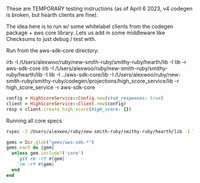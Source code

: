 These are TEMPORARY testing instructions (as of April 6 2023, v4 codegen is broken, but hearth clients are fine).

The idea here is to run w/ some whitelabel clients from the codegen package + aws core library.
Lets us add in some middleware like Checksums to just debug / test with.

Run from the aws-sdk-core directory:

irb -I /Users/alexwoo/ruby/new-smith-ruby/smithy-ruby/hearth/lib -I lib -r aws-sdk-core
irb -I /Users/alexwoo/ruby/new-smith-ruby/smithy-ruby/hearth/lib -I lib -I ../aws-sdk-core/lib -I /Users/alexwoo/ruby/new-smith-ruby/smithy-ruby/codegen/projections/high_score_service/lib -r high_score_service -r aws-sdk-core

```ruby
config = HighScoreService::Config.new(stub_responses: true)
client = HighScoreService::Client.new(config)
resp = client.create_high_score(high_score: {})
```


Running all core specs
```bash
rspec -I /Users/alexwoo/ruby/new-smith-ruby/smithy-ruby/hearth/lib -I lib
```

```ruby
gems = Dir.glob("gems/aws-sdk-*")
gems.each do |gem|
  unless gem.include?('core')
    `git rm -rf #{gem}`
    `rm -rf #{gem}`
  end
end
```